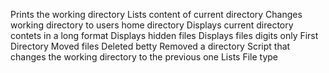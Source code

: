 Prints the working directory
Lists content of current directory
Changes working directory to users home directory
Displays current directory contets in a long format
Displays hidden files
Displays files digits only
First Directory
Moved files
Deleted betty
Removed a directory
Script that changes the working directory to the previous one
Lists
File type
